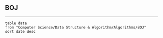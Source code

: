 ## BOJ
---
```dataview
table date
from "Computer Science/Data Structure & Algorithm/Algorithms/BOJ"
sort date desc
```
